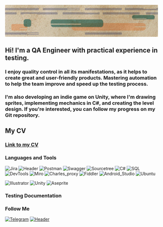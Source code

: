 ![Maid_Icon](https://github.com/dimrid/dimrid/blob/master/Assets/logoHeader.v2.png)

## Hi! I'm a QA Engineer with practical experience in testing. 
### I enjoy quality control in all its manifestations, as it helps to create great and user-friendly products. Mastering automation to help the team improve and speed up the testing process. 
### I'm also developing an indie game on Unity, where I'm drawing sprites, implementing mechanics in C#, and creating the level design. If you're interested, you can follow my progress on my Git repository.

## My CV
### [Link to my CV](https://drive.google.com/file/d/1HaeXlUL-Wttj7Vw5niHmE1ggbuYMVVBs/view?usp=sharing/)

### Languages and Tools 
![Jira](https://img.shields.io/badge/-JIRA-090909?style=plastic&logo=jira&logoColor=0052CC)
![Header](https://img.shields.io/badge/-AzureDevops-090909?style=plastic&logo=azuredevops&logoColor=#0078D7)
![Postman](https://img.shields.io/badge/-Postman-090909?style=plastic&logo=Postman&logoColor=F76935)
![Swagger](https://img.shields.io/badge/-Swagger-090909?style=plastic&logo=Swagger&logoColor=7ede2b)
![Sourcetree](https://img.shields.io/badge/Sourcetree-090909?style=plastic&logo=Sourcetree&logoColor=0052CC)
![C#](https://img.shields.io/badge/C%23-090909?style=plastic&logo=c-sharp&logoColor=#239120)
![SQL](https://img.shields.io/badge/-SQL-090909?style=plastic&logo=MySQL&logoColor=00618a)
![DevTools](https://img.shields.io/badge/-DevTools-090909?style=plastic&logo=googlechrome&logoColor=2674f2)
![Miro](https://img.shields.io/badge/Miro-090909?style=plastic&logo=Miro&logoColor=050038)
![Charles_proxy](https://img.shields.io/badge/Charles_proxy-090909?style=plastic&logo=charlesproxy&logoColor=#7D929E)
![Fiddler](https://img.shields.io/badge/Fiddler-090909?style=plastic&logo=fiddler&logoColor=#7D929E)
![Android_Studio](https://img.shields.io/badge/Android_Studio-090909?style=plastic&logo=AndroidStudio&logoColor=#3DDC84)
![Ubuntu](https://img.shields.io/badge/Ubuntu-090909?style=plastic&logo=ubuntu&logoColor=E95420)

![Illustrator](https://img.shields.io/badge/Adobe%20Illustrator-090909?style=plastic&logo=adobe%20illustrator&logoColor=#FF9A00)
![Unity](https://img.shields.io/badge/Unity-090909?style=plastic&logo=unity&logoColor=FFFFFF)
![Aseprite](https://img.shields.io/badge/Aseprite-090909?style=plastic&logo=aseprite&logoColor=FFFFFF)
### Testing Documentation

### Follow Me
[![Telegram](https://img.shields.io/badge/Telegram-090909?style=for-the-badge&logo=telegram&logoColor=31a5db)](https://t.me/didisik)
[![Header](https://img.shields.io/badge/Linkedin-090909?style=for-the-badge&logo=linkedin&logoColor=0073b1)](https://www.linkedin.com/in/didisik/)
